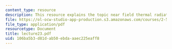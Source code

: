 ```yaml
---
content_type: resource
description: This resource explains the topic near field thermal radiation.
file: https://ol-ocw-studio-app-production.s3.amazonaws.com/courses/2-58j-radiative-transfer-spring-2006/106ba5b3d81dab50ebdaaaec225eaff8_lecture23.pdf
file_type: application/pdf
resourcetype: Document
title: lecture23.pdf
uid: 106ba5b3-d81d-ab50-ebda-aaec225eaff8
---
```

